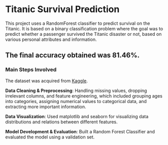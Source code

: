 # Titanic Survival Prediction

This project uses a RandomForest classifier to predict survival on the Titanic. It is based on a binary classification problem where the goal was to predict whether a passenger survived the Titanic disaster or not, based on various personal attributes and information.

## The final accuracy obtained was 81.46%.

### Main Steps Involved

The dataset was acquired from [Kaggle](https://www.kaggle.com/competitions/titanic/overview).

**Data Cleaning & Preprocessing**: Handling missing values, dropping irrelevant columns, and feature engineering, which included grouping ages into categories, assigning numerical values to categorical data, and extracting more important information.

**Data Visualization**: Used matplotlib and seaborn for visualizing data distributions and relations between different features.

**Model Development & Evaluation**: Built a Random Forest Classifier and evaluated the model using a validation set.
